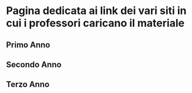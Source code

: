 # Pagina dedicata ai link dei vari siti in cui i professori caricano il materiale
## Primo Anno
## Secondo Anno
## Terzo Anno
